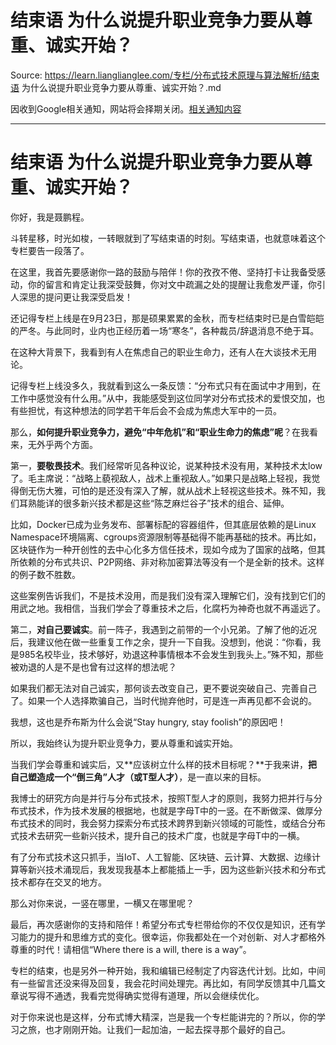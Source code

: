 # 结束语 为什么说提升职业竞争力要从尊重、诚实开始？ 

Source: https://learn.lianglianglee.com/专栏/分布式技术原理与算法解析/结束语 为什么说提升职业竞争力要从尊重、诚实开始？.md

因收到Google相关通知，网站将会择期关闭。[相关通知内容](https://lumendatabase.org/notices/44265620)

---

# 结束语 为什么说提升职业竞争力要从尊重、诚实开始？

你好，我是聂鹏程。

斗转星移，时光如梭，一转眼就到了写结束语的时刻。写结束语，也就意味着这个专栏要告一段落了。

在这里，我首先要感谢你一路的鼓励与陪伴！你的孜孜不倦、坚持打卡让我备受感动，你的留言和肯定让我深受鼓舞，你对文中疏漏之处的提醒让我愈发严谨，你引人深思的提问更让我深受启发！

还记得专栏上线是在9月23日，那是硕果累累的金秋，而专栏结束时已是白雪皑皑的严冬。与此同时，业内也正经历着一场“寒冬”，各种裁员/辞退消息不绝于耳。

在这种大背景下，我看到有人在焦虑自己的职业生命力，还有人在大谈技术无用论。

记得专栏上线没多久，我就看到这么一条反馈：“分布式只有在面试中才用到，在工作中感觉没有什么用。”从中，我能感受到这位同学对分布式技术的爱恨交加，也有些担忧，有这种想法的同学若干年后会不会成为焦虑大军中的一员。

那么，**如何提升职业竞争力，避免“中年危机”和“职业生命力的焦虑”呢**？在我看来，无外乎两个方面。

第一，**要敬畏技术**。我们经常听见各种议论，说某种技术没有用，某种技术太low了。毛主席说：“战略上藐视敌人，战术上重视敌人。”如果只是战略上轻视，我觉得倒无伤大雅，可怕的是还没有深入了解，就从战术上轻视这些技术。殊不知，我们耳熟能详的很多新兴技术都是这些“陈芝麻烂谷子”技术的组合、延伸。

比如，Docker已成为业务发布、部署标配的容器组件，但其底层依赖的是Linux Namespace环境隔离、cgroups资源限制等基础得不能再基础的技术。再比如，区块链作为一种开创性的去中心化多方信任技术，现如今成为了国家的战略，但其所依赖的分布式共识、P2P网络、非对称加密算法等没有一个是全新的技术。这样的例子数不胜数。

这些案例告诉我们，不是技术没用，而是我们没有深入理解它们，没有找到它们的用武之地。我相信，当我们学会了尊重技术之后，化腐朽为神奇也就不再遥远了。

第二，**对自己要诚实**。前一阵子，我遇到之前带的一个小兄弟。了解了他的近况后，我建议他在做一些重复工作之余，提升一下自我。没想到，他说：“你看，我是985名校毕业，技术够好，劝退这种事情根本不会发生到我头上。”殊不知，那些被劝退的人是不是也曾有过这样的想法呢？

如果我们都无法对自己诚实，那何谈去改变自己，更不要说突破自己、完善自己了。如果一个人选择欺骗自己，当时代抛弃他时，可是连一声再见都不会说的。

我想，这也是乔布斯为什么会说“Stay hungry, stay foolish”的原因吧！

所以，我始终认为提升职业竞争力，要从尊重和诚实开始。

当我们学会尊重和诚实后，又**应该树立什么样的技术目标呢？**于我来讲，**把自己塑造成一个“倒三角”人才（或T型人才）**，是一直以来的目标。

我博士的研究方向是并行与分布式技术，按照T型人才的原则，我努力把并行与分布式技术，作为技术发展的根据地，也就是字母T中的一竖。在不断做深、做厚分布式技术的同时，我会努力探索分布式技术跨界到新兴领域的可能性，或结合分布式技术去研究一些新兴技术，提升自己的技术广度，也就是字母T中的一横。

有了分布式技术这只抓手，当IoT、人工智能、区块链、云计算、大数据、边缘计算等新兴技术涌现后，我发现我基本上都能插上一手，因为这些新兴技术和分布式技术都存在交叉的地方。

那么对你来说，一竖在哪里，一横又在哪里呢？

最后，再次感谢你的支持和陪伴！希望分布式专栏带给你的不仅仅是知识，还有学习能力的提升和思维方式的变化。很幸运，你我都处在一个对创新、对人才都格外尊重的时代！请相信“Where there is a will, there is a way”。

专栏的结束，也是另外一种开始，我和编辑已经制定了内容迭代计划。比如，中间有一些留言还没来得及回复，我会花时间处理完。再比如，有同学反馈其中几篇文章说写得不通透，我看完觉得确实觉得有道理，所以会继续优化。

对于你来说也是这样，分布式博大精深，岂是我一个专栏能讲完的？所以，你的学习之旅，也才刚刚开始。让我们一起加油，一起去探寻那个最好的自己。